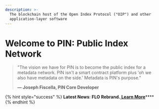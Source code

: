 ```yaml
---
description: >-
  The blockchain host of the Open Index Protocol ("OIP") and other
  application-layer software
---
```


# Welcome to PIN: Public Index Network

> "The vision we have for PIN is to become the public index for a metadata network. PIN isn't a smart contract platform plus 'oh we also have metadata on the side.' Metadata is PIN's purpose." 
>
> **— Joseph Fiscella, PIN Core Developer**

{% hint style="success" %}
**Latest News**: **FLO Rebrand.**[ **Learn More**](https://medium.com/@JosephFiscella/d3b679b8f6ab)\*\*\*\*
{% endhint %}



